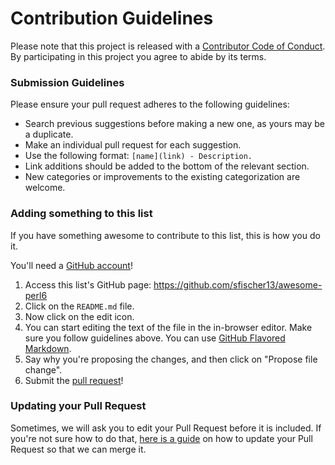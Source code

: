 # Contribution Guidelines

Please note that this project is released with a [Contributor Code of Conduct](code_of_conduct.md). By participating in this project you agree to abide by its terms.

### Submission Guidelines

Please ensure your pull request adheres to the following guidelines:

- Search previous suggestions before making a new one, as yours may be a duplicate.
- Make an individual pull request for each suggestion.
- Use the following format: `[name](link) - Description.`
- Link additions should be added to the bottom of the relevant section.
- New categories or improvements to the existing categorization are welcome.

### Adding something to this list

If you have something awesome to contribute to this list, this is how you do it.

You'll need a [GitHub account](https://github.com/join)!

1. Access this list's GitHub page: https://github.com/sfischer13/awesome-perl6
2. Click on the `README.md` file.
3. Now click on the edit icon.
4. You can start editing the text of the file in the in-browser editor. Make sure you follow guidelines above. You can use [GitHub Flavored Markdown](https://help.github.com/articles/github-flavored-markdown/).
5. Say why you're proposing the changes, and then click on "Propose file change".
6. Submit the [pull request](https://help.github.com/articles/using-pull-requests/)!

### Updating your Pull Request

Sometimes, we will ask you to edit your Pull Request before it is included. If you're not sure how to do that, [here is a guide](https://github.com/RichardLitt/docs/blob/master/amending-a-commit-guide.md) on how to update your Pull Request so that we can merge it.
